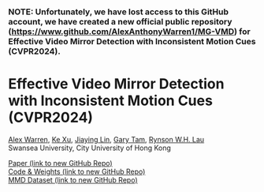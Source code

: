### NOTE: Unfortunately, we have lost access to this GitHub account, we have created a new official public repository (https://www.github.com/AlexAnthonyWarren1/MG-VMD) for Effective Video Mirror Detection with Inconsistent Motion Cues (CVPR2024).

# Effective Video Mirror Detection with Inconsistent Motion Cues (CVPR2024)
[Alex Warren](https://alex-warren.co.uk), [Ke Xu](https://kkbless.github.io), [Jiaying Lin](https://jiaying.link), [Gary Tam](https://sites.google.com/site/csgarykl/home?authuser=0), [Rynson W.H. Lau](https://www.cs.cityu.edu.hk/~rynson/)
<br> Swansea University, City University of Hong Kong

[Paper (link to new GitHub Repo)](https://www.github.com/AlexAnthonyWarren1/MG-VMD) <br>
[Code & Weights (link to new GitHub Repo)](https://www.github.com/AlexAnthonyWarren1/MG-VMD) <br>
[MMD Dataset (link to new GitHub Repo)](https://www.github.com/AlexAnthonyWarren1/MG-VMD) <br>
